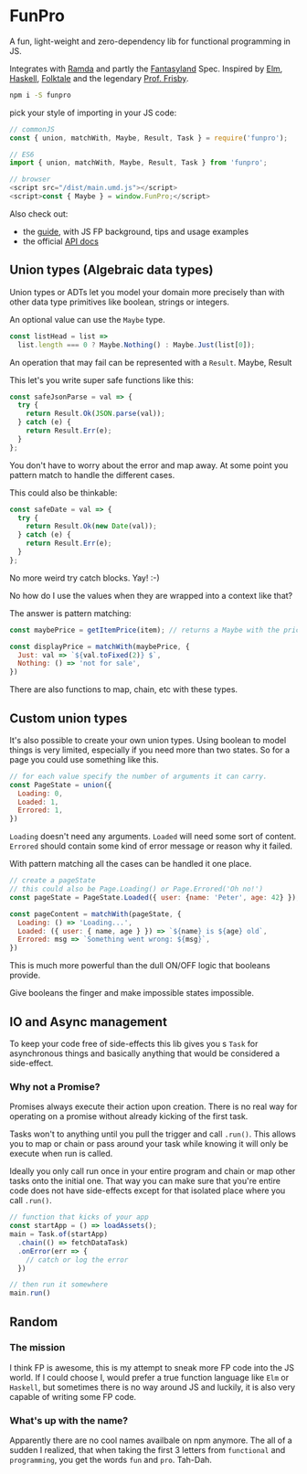 # FunPro

A fun, light-weight and zero-dependency lib for functional programming in JS.

Integrates with [Ramda](http://ramdajs.com/) and partly the
[Fantasyland](https://github.com/fantasyland/fantasy-land) Spec.
Inspired by [Elm](http://elm-lang.org/), [Haskell](https://www.haskell.org/),
[Folktale](http://folktale.origamitower.com/) and the legendary
[Prof. Frisby](https://drboolean.gitbooks.io/mostly-adequate-guide/).

```sh
npm i -S funpro
```
pick your style of importing in your JS code:
```js
// commonJS
const { union, matchWith, Maybe, Result, Task } = require('funpro');

// ES6
import { union, matchWith, Maybe, Result, Task } from 'funpro';

// browser
<script src="/dist/main.umd.js"></script>
<script>const { Maybe } = window.FunPro;</script>
```

Also check out:

- the [guide](https://christophp.gitbooks.io/funpro/), with JS FP background, tips and usage examples
- the official [API docs](https://christophp.gitbooks.io/funpro/content/ch5.html)


## Union types (Algebraic data types)

Union types or ADTs let you model your domain more precisely than with
other data type primitives like boolean, strings or integers.

An optional value can use the `Maybe` type.
```js
const listHead = list =>
  list.length === 0 ? Maybe.Nothing() : Maybe.Just(list[0]);
```

An operation that may fail can be represented with a `Result`.
Maybe, Result

This let's you write super safe functions like this:
```js
const safeJsonParse = val => {
  try {
    return Result.Ok(JSON.parse(val));
  } catch (e) {
    return Result.Err(e);
  }
};
```

You don't have to worry about the error and map away.
At some point you pattern match to handle the different cases.

This could also be thinkable:
```js
const safeDate = val => {
  try {
    return Result.Ok(new Date(val));
  } catch (e) {
    return Result.Err(e);
  }
};
```
No more weird try catch blocks. Yay! :-)

No how do I use the values when they are wrapped into a context like that?

The answer is pattern matching:

```js
const maybePrice = getItemPrice(item); // returns a Maybe with the price or Nothing

const displayPrice = matchWith(maybePrice, {
  Just: val => `${val.toFixed(2)} $`,
  Nothing: () => 'not for sale',
})
```

There are also functions to map, chain, etc with these types.

## Custom union types

It's also possible to create your own union types. Using boolean to model things
is very limited, especially if you need more than two states. So for a page
you could use something like this.

```js
// for each value specify the number of arguments it can carry.
const PageState = union({
  Loading: 0,
  Loaded: 1,
  Errored: 1,
})
```

`Loading` doesn't need any arguments. `Loaded` will need some sort of content.
`Errored` should contain some kind of error message or reason why it failed.

With pattern matching all the cases can be handled it one place.

```js
// create a pageState
// this could also be Page.Loading() or Page.Errored('Oh no!')
const pageState = PageState.Loaded({ user: {name: 'Peter', age: 42} });

const pageContent = matchWith(pageState, {
  Loading: () => 'Loading...',
  Loaded: ({ user: { name, age } }) => `${name} is ${age} old`,
  Errored: msg => `Something went wrong: ${msg}`,
})
```

This is much more powerful than the dull ON/OFF logic that booleans provide.

Give booleans the finger and make impossible states impossible.

## IO and Async management

To keep your code free of side-effects this lib gives you s `Task` for asynchronous
things and basically anything that would be considered a side-effect.

### Why not a Promise?

Promises always execute their action upon creation. There is no real way for
operating on a promise without already kicking of the first task.

Tasks won't to anything until you pull the trigger and call `.run()`.
This allows you to map or chain or pass around your task while knowing it will
only be execute when run is called.

Ideally you only call run once in your entire program and chain or map other
tasks onto the initial one. That way you can make sure that you're entire code
does not have side-effects except for that isolated place where you call `.run()`.

```js
// function that kicks of your app
const startApp = () => loadAssets();
main = Task.of(startApp)
  .chain(() => fetchDataTask)
  .onError(err => {
    // catch or log the error
  })

// then run it somewhere
main.run()
```

## Random
### The mission

I think FP is awesome, this is my attempt to sneak more FP code into the JS world.
If I could choose I, would prefer a true function language like `Elm` or `Haskell`,
but sometimes there is no way around JS and luckily, it is also very capable of
writing some FP code.

### What's up with the name?

Apparently there are no cool names availbale on npm anymore. The all of a sudden
I realized, that when taking the first 3 letters from  `functional` and `programming`,
you get the words `fun` and `pro`. Tah-Dah.
